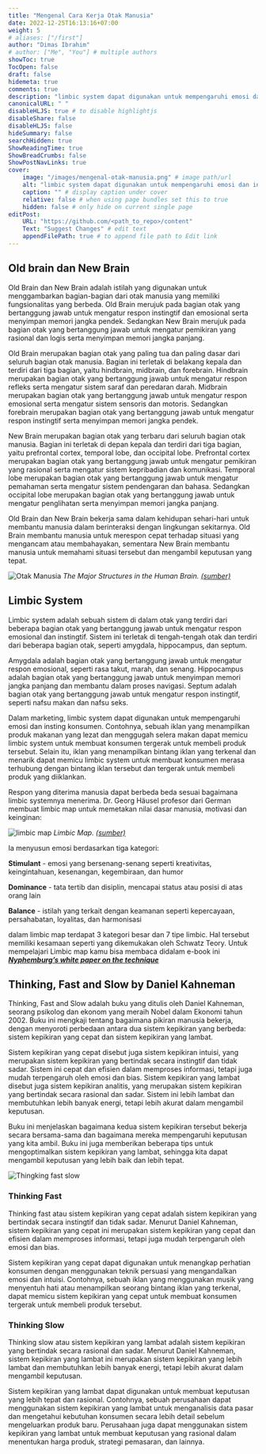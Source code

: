 ```yaml
---
title: "Mengenal Cara Kerja Otak Manusia"
date: 2022-12-25T16:13:16+07:00
weight: 5
# aliases: ["/first"]
author: "Dimas Ibrahim"
# author: ["Me", "You"] # multiple authors
showToc: true
TocOpen: false
draft: false
hidemeta: true
comments: true
description: "limbic system dapat digunakan untuk mempengaruhi emosi dan insting konsumen"
canonicalURL: " "
disableHLJS: true # to disable highlightjs
disableShare: false
disableHLJS: false
hideSummary: false
searchHidden: true
ShowReadingTime: true
ShowBreadCrumbs: false
ShowPostNavLinks: true
cover:
    image: "/images/mengenal-otak-manusia.png" # image path/url
    alt: "limbic system dapat digunakan untuk mempengaruhi emosi dan insting konsumen" # alt text
    caption: "" # display caption under cover
    relative: false # when using page bundles set this to true
    hidden: false # only hide on current single page
editPost:
    URL: "https://github.com/<path_to_repo>/content"
    Text: "Suggest Changes" # edit text
    appendFilePath: true # to append file path to Edit link
---
```


## Old brain dan New Brain
Old Brain dan New Brain adalah istilah yang digunakan untuk menggambarkan bagian-bagian dari otak manusia yang memiliki fungsionalitas yang berbeda. Old Brain merujuk pada bagian otak yang bertanggung jawab untuk mengatur respon instingtif dan emosional serta menyimpan memori jangka pendek. Sedangkan New Brain merujuk pada bagian otak yang bertanggung jawab untuk mengatur pemikiran yang rasional dan logis serta menyimpan memori jangka panjang.

Old Brain merupakan bagian otak yang paling tua dan paling dasar dari seluruh bagian otak manusia. Bagian ini terletak di belakang kepala dan terdiri dari tiga bagian, yaitu hindbrain, midbrain, dan forebrain. Hindbrain merupakan bagian otak yang bertanggung jawab untuk mengatur respon refleks serta mengatur sistem saraf dan peredaran darah. Midbrain merupakan bagian otak yang bertanggung jawab untuk mengatur respon emosional serta mengatur sistem sensoris dan motoris. Sedangkan forebrain merupakan bagian otak yang bertanggung jawab untuk mengatur respon instingtif serta menyimpan memori jangka pendek.

New Brain merupakan bagian otak yang terbaru dari seluruh bagian otak manusia. Bagian ini terletak di depan kepala dan terdiri dari tiga bagian, yaitu prefrontal cortex, temporal lobe, dan occipital lobe. Prefrontal cortex merupakan bagian otak yang bertanggung jawab untuk mengatur pemikiran yang rasional serta mengatur sistem kepribadian dan komunikasi. Temporal lobe merupakan bagian otak yang bertanggung jawab untuk mengatur pemahaman serta mengatur sistem pendengaran dan bahasa. Sedangkan occipital lobe merupakan bagian otak yang bertanggung jawab untuk mengatur penglihatan serta menyimpan memori jangka panjang.

Old Brain dan New Brain bekerja sama dalam kehidupan sehari-hari untuk membantu manusia dalam berinteraksi dengan lingkungan sekitarnya. Old Brain membantu manusia untuk merespon cepat terhadap situasi yang mengancam atau membahayakan, sementara New Brain membantu manusia untuk memahami situasi tersebut dan mengambil keputusan yang tepat.


![Otak Manusia](/images/otak-manusia2.jpg#center)
*The Major Structures in the Human Brain. [(sumber)](https://opentextbc.ca/introductiontopsychology/chapter/3-2-our-brains-control-our-thoughts-feelings-and-behavior/)*

## Limbic System
Limbic system adalah sebuah sistem di dalam otak yang terdiri dari beberapa bagian otak yang bertanggung jawab untuk mengatur respon emosional dan instingtif. Sistem ini terletak di tengah-tengah otak dan terdiri dari beberapa bagian otak, seperti amygdala, hippocampus, dan septum.

Amygdala adalah bagian otak yang bertanggung jawab untuk mengatur respon emosional, seperti rasa takut, marah, dan senang. Hippocampus adalah bagian otak yang bertanggung jawab untuk menyimpan memori jangka panjang dan membantu dalam proses navigasi. Septum adalah bagian otak yang bertanggung jawab untuk mengatur respon instingtif, seperti nafsu makan dan nafsu seks.

Dalam marketing, limbic system dapat digunakan untuk mempengaruhi emosi dan insting konsumen. Contohnya, sebuah iklan yang menampilkan produk makanan yang lezat dan menggugah selera makan dapat memicu limbic system untuk membuat konsumen tergerak untuk membeli produk tersebut. Selain itu, iklan yang menampilkan bintang iklan yang terkenal dan menarik dapat memicu limbic system untuk membuat konsumen merasa terhubung dengan bintang iklan tersebut dan tergerak untuk membeli produk yang diiklankan.

Respon yang diterima manusia dapat berbeda beda sesuai bagaimana limbic systemnya menerima. Dr. Georg Häusel profesor dari German membuat limbic map untuk memetakan nilai dasar manusia, motivasi dan keinginan:

![limbic map](/images/limbic-map.jpg#center)
*Limbic Map. [(sumber)](https://nymphenburg.de/limbic-map.html)*

Ia menyusun emosi berdasarkan tiga kategori:

**Stimulant** - emosi yang bersenang-senang seperti kreativitas, keingintahuan, kesenangan, kegembiraan, dan humor

**Dominance** - tata tertib dan disiplin, mencapai status atau posisi di atas orang lain

**Balance** - istilah yang terkait dengan keamanan seperti kepercayaan, persahabatan, loyalitas, dan harmonisasi 

dalam limbic map terdapat 3 kategori besar dan 7 tipe limbic. Hal tersebut memiliki kesamaan seperti yang dikemukakan oleh Schwatz Teory. Untuk mempelajari Limbic map kamu bisa membaca didalam e-book ini [***Nyphemburg’s white paper on the technique***](http://www.procarton.com/files/file_manager/press_0109/limbic_english.pdf) 



## Thinking, Fast and Slow by Daniel Kahneman

Thinking, Fast and Slow adalah buku yang ditulis oleh Daniel Kahneman, seorang psikolog dan ekonom yang meraih Nobel dalam Ekonomi tahun 2002. Buku ini mengkaji tentang bagaimana pikiran manusia bekerja, dengan menyoroti perbedaan antara dua sistem kepikiran yang berbeda: sistem kepikiran yang cepat dan sistem kepikiran yang lambat.

Sistem kepikiran yang cepat disebut juga sistem kepikiran intuisi, yang merupakan sistem kepikiran yang bertindak secara instingtif dan tidak sadar. Sistem ini cepat dan efisien dalam memproses informasi, tetapi juga mudah terpengaruh oleh emosi dan bias. Sistem kepikiran yang lambat disebut juga sistem kepikiran analitis, yang merupakan sistem kepikiran yang bertindak secara rasional dan sadar. Sistem ini lebih lambat dan membutuhkan lebih banyak energi, tetapi lebih akurat dalam mengambil keputusan.

Buku ini menjelaskan bagaimana kedua sistem kepikiran tersebut bekerja secara bersama-sama dan bagaimana mereka mempengaruhi keputusan yang kita ambil. Buku ini juga memberikan beberapa tips untuk mengoptimalkan sistem kepikiran yang lambat, sehingga kita dapat mengambil keputusan yang lebih baik dan lebih tepat.

![Thingking fast slow](/images/fast-slow.png#center)

### Thinking Fast
Thinking fast atau sistem kepikiran yang cepat adalah sistem kepikiran yang bertindak secara instingtif dan tidak sadar. Menurut Daniel Kahneman, sistem kepikiran yang cepat ini merupakan sistem kepikiran yang cepat dan efisien dalam memproses informasi, tetapi juga mudah terpengaruh oleh emosi dan bias.

Sistem kepikiran yang cepat dapat digunakan untuk menangkap perhatian konsumen dengan menggunakan teknik persuasi yang mengandalkan emosi dan intuisi. Contohnya, sebuah iklan yang menggunakan musik yang menyentuh hati atau menampilkan seorang bintang iklan yang terkenal, dapat memicu sistem kepikiran yang cepat untuk membuat konsumen tergerak untuk membeli produk tersebut.

### Thinking Slow
Thinking slow atau sistem kepikiran yang lambat adalah sistem kepikiran yang bertindak secara rasional dan sadar. Menurut Daniel Kahneman, sistem kepikiran yang lambat ini merupakan sistem kepikiran yang lebih lambat dan membutuhkan lebih banyak energi, tetapi lebih akurat dalam mengambil keputusan.

Sistem kepikiran yang lambat dapat digunakan untuk membuat keputusan yang lebih tepat dan rasional. Contohnya, sebuah perusahaan dapat menggunakan sistem kepikiran yang lambat untuk menganalisis data pasar dan mengetahui kebutuhan konsumen secara lebih detail sebelum mengeluarkan produk baru. Perusahaan juga dapat menggunakan sistem kepikiran yang lambat untuk membuat keputusan yang rasional dalam menentukan harga produk, strategi pemasaran, dan lainnya.

